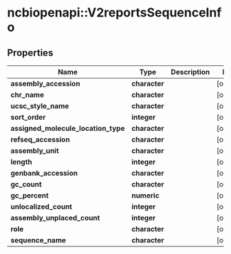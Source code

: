 # ncbiopenapi::V2reportsSequenceInfo


## Properties
Name | Type | Description | Notes
------------ | ------------- | ------------- | -------------
**assembly_accession** | **character** |  | [optional] 
**chr_name** | **character** |  | [optional] 
**ucsc_style_name** | **character** |  | [optional] 
**sort_order** | **integer** |  | [optional] 
**assigned_molecule_location_type** | **character** |  | [optional] 
**refseq_accession** | **character** |  | [optional] 
**assembly_unit** | **character** |  | [optional] 
**length** | **integer** |  | [optional] 
**genbank_accession** | **character** |  | [optional] 
**gc_count** | **character** |  | [optional] 
**gc_percent** | **numeric** |  | [optional] 
**unlocalized_count** | **integer** |  | [optional] 
**assembly_unplaced_count** | **integer** |  | [optional] 
**role** | **character** |  | [optional] 
**sequence_name** | **character** |  | [optional] 


